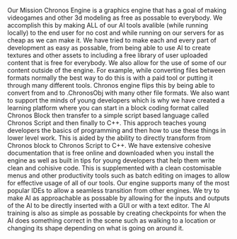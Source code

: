 Our Mission
Chronos Engine is a graphics engine that has a goal of making videogames and other 3d modeling as free as possable to everybody. We accomplish this by making ALL of our AI tools avalible (while running locally) to the end user for no cost and while running on our servers for as cheap as we can make it. We have tried to make each and every part of development as easy as possable, from being able to use AI to create textures and other assets to including a free library of user uploaded content that is free for everybody. 
We also allow for the use of some of our content outside of the engine. For example, while converting files between formats normally the best way to do this is with a paid tool or putting it through many different tools. Chronos engine flips this by being able to convert from and to .ChronosObj with many other file formats.
We also want to support the minds of young developers which is why we have created a learning platform where you can start in a block coding format called Chronos Block then transfer to a simple script based language called Chronos Script and then finally to C++. This approch teaches young developers the basics of programming and then how to use these things in lower level work. This is aided by the ability to directly transform from Chronos block to Chronos Script to C++.
We have extensive cohesive documentation that is free online and downloaded when you install the engine as well as built in tips for young developers that help them write clean and cohisive code. This is supplemented with a clean costomisable menus and other productivity tools such as batch editing on images to allow for effective usage of all of our tools. Our engine supports many of the most popular IDEs to allow a seamless transition from other engines.
We try to make AI as approachable as possable by allowing for the inputs and outputs of the AI to be directly inserted with a GUI or with a text editor. The AI training is also as simple as possable by creating checkpoints for when the AI does something correct in the scene such as walking to a location or changing its shape depending on what is going on around it.